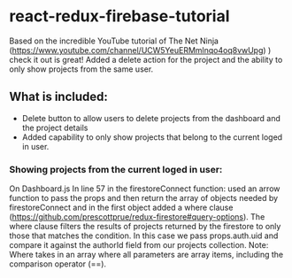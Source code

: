 # react-redux-firebase-tutorial
Based on the incredible YouTube tutorial of The Net Ninja (https://www.youtube.com/channel/UCW5YeuERMmlnqo4oq8vwUpg) ) check it out is great! Added a delete action for the project and the ability to only show projects from the same user.


## What is included:
- Delete button to allow users to delete projects from the dashboard and the project details
- Added capability to only show projects that belong to the current loged in user.


### Showing projects from the current loged in user:
On Dashboard.js
In line 57 in the firestoreConnect function: used an arrow function to pass the props and then return the array of objects needed by firestoreConnect and in the first object added a where clause (https://github.com/prescottprue/redux-firestore#query-options). The where clause filters the results of projects returned by the firestore to only those that matches the condition. In this case we pass props.auth.uid and compare it against the authorId field from our projects collection.
Note: Where takes in an array where all parameters are array items, including the comparison operator (==).
